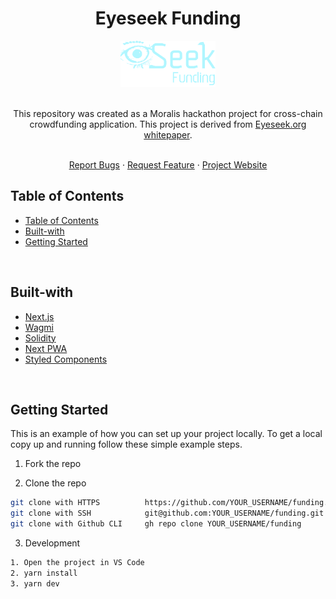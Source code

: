<div>
  <div align="center">
    <h1 style="font-weight: bold">Eyeseek Funding</h1>
    <img src="./public/project-logo.png" alt="Logo" style="width: 30%" />
    <br />
    <br />
    <p align="center">
    This repository was created as a Moralis hackathon project for cross-chain crowdfunding application. This project is derived from <a href="https://www.eyeseek.org/Whitepaper_v1.pdf">Eyeseek.org whitepaper</a>.  
    </p>
    <br />
    <a href="https://github.com/helloitsm3/tiktok-android/issues">Report Bugs</a>
    ·
    <a href="https://github.com/helloitsm3/tiktok-android/issues">Request Feature</a>
    ·
    <a href="https://www.fund.eyeseek.org">Project Website</a>
    </div>
</div>

## Table of Contents

- [Table of Contents](#table-of-contents)
- [Built-with](#built-with)
- [Getting Started](#getting-started)

<br />

## Built-with

- [Next.js](https://nextjs.org/)
- [Wagmi](https://wagmi.sh/)
- [Solidity](https://docs.soliditylang.org/en/v0.8.17/)
- [Next PWA](https://github.com/shadowwalker/next-pwa)
- [Styled Components](https://styled-components.com/)

<br />

<!-- GETTING STARTED -->

## Getting Started

This is an example of how you can set up your project locally. To get a local copy up and running follow these simple example steps.

1. Fork the repo

2. Clone the repo

```sh
git clone with HTTPS          https://github.com/YOUR_USERNAME/funding.git
git clone with SSH            git@github.com:YOUR_USERNAME/funding.git
git clone with Github CLI     gh repo clone YOUR_USERNAME/funding
```

3. Development

```sh
1. Open the project in VS Code
2. yarn install
3. yarn dev
```
